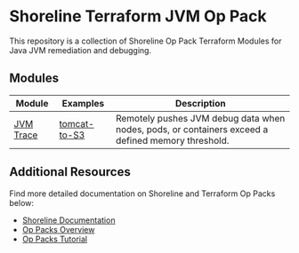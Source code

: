 # Shoreline Terraform JVM Op Pack

This repository is a collection of Shoreline Op Pack Terraform Modules for Java JVM remediation and debugging.

## Modules

| Module                                                                                                             | Examples                                                                                                            | Description                                                                                       |
| ------------------------------------------------------------------------------------------------------------------ | ------------------------------------------------------------------------------------------------------------------- | ------------------------------------------------------------------------------------------------- |
| [JVM Trace]( https://registry.terraform.io/modules/terraform-shoreline-modules/jvm-op-pack/shoreline/latest/submodules/jvm-trace) | [tomcat-to-S3]( https://registry.terraform.io/modules/terraform-shoreline-modules/jvm-op-pack/shoreline/latest/examples/jvm-trace) | Remotely pushes JVM debug data when nodes, pods, or containers exceed a defined memory threshold. |

## Additional Resources

Find more detailed documentation on Shoreline and Terraform Op Packs below:

- [Shoreline Documentation](https://docs.shoreline.io/)
- [Op Packs Overview](https://docs.shoreline.io/op/packs)
- [Op Packs Tutorial](https://docs.shoreline.io/op/packs/tutorial)
